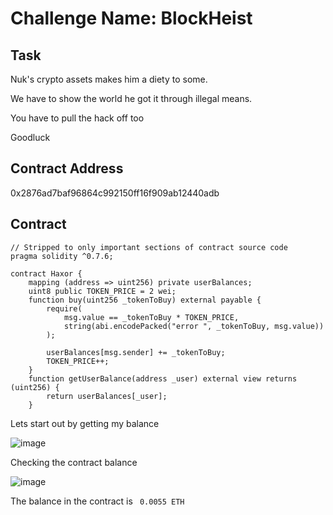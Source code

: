 # Challenge Name: BlockHeist

## Task

Nuk's crypto assets makes him a diety to some.
 
We have to show the world he got it through illegal means.
 
You have to pull the hack off too
 
Goodluck
 
## Contract Address  
 
0x2876ad7baf96864c992150ff16f909ab12440adb 

 
## Contract

```sol
// Stripped to only important sections of contract source code
pragma solidity ^0.7.6;

contract Haxor {
    mapping (address => uint256) private userBalances;
    uint8 public TOKEN_PRICE = 2 wei;
    function buy(uint256 _tokenToBuy) external payable {
        require(
            msg.value == _tokenToBuy * TOKEN_PRICE, 
            string(abi.encodePacked("error ", _tokenToBuy, msg.value))
        );

        userBalances[msg.sender] += _tokenToBuy;
        TOKEN_PRICE++;
    }
    function getUserBalance(address _user) external view returns (uint256) {
        return userBalances[_user];
    }
```

Lets start out by getting my balance 

![image](https://github.com/user-attachments/assets/c23e017b-8a1f-4bda-b086-0c967176d343)

Checking the contract balance

![image](https://github.com/user-attachments/assets/18d6dcfb-5240-416e-806a-4688e4b89d4a)

The balance in the contract is ` 0.0055 ETH`


















